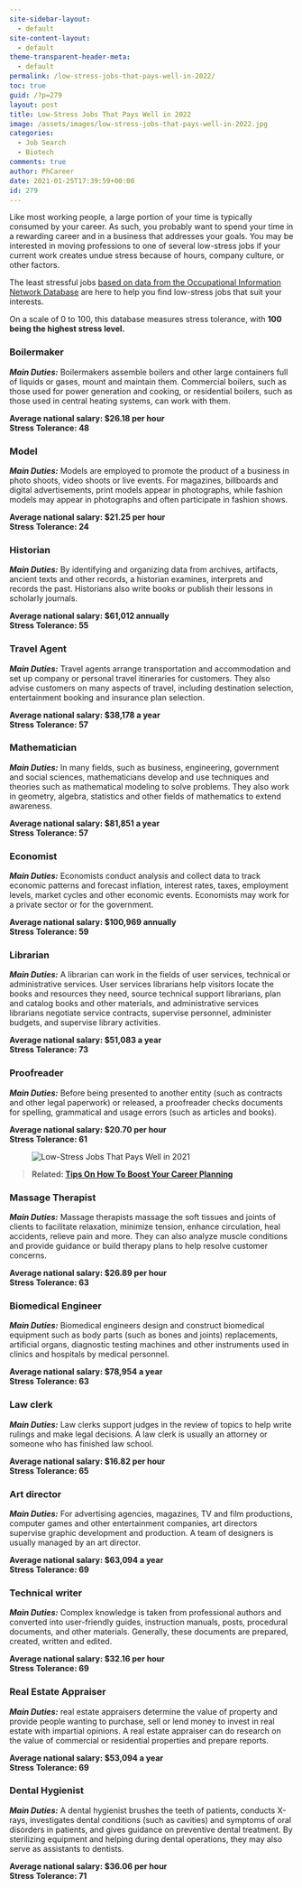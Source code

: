 ```yaml
---
site-sidebar-layout:
  - default
site-content-layout:
  - default
theme-transparent-header-meta:
  - default
permalink: /low-stress-jobs-that-pays-well-in-2022/
toc: true
guid: /?p=279
layout: post
title: Low-Stress Jobs That Pays Well in 2022
image: /assets/images/low-stress-jobs-that-pays-well-in-2022.jpg
categories:
  - Job Search
  - Biotech
comments: true
author: PhCareer
date: 2021-01-25T17:39:59+00:00
id: 279
---
```

Like most working people, a large portion of your time is typically consumed by your career. As such, you probably want to spend your time in a rewarding career and in a business that addresses your goals. You may be interested in moving professions to one of several low-stress jobs if your current work creates undue stress because of hours, company culture, or other factors.

The least stressful jobs [based on data from the Occupational Information Network Database](https://www.onetonline.org/find/descriptor/result/1.C.4.b?a=1) are here to help you find low-stress jobs that suit your interests.

On a scale of 0 to 100, this database measures stress tolerance, with **100 being the highest stress level.**

### Boilermaker

***Main Duties:*** Boilermakers assemble boilers and other large containers full of liquids or gases, mount and maintain them. Commercial boilers, such as those used for power generation and cooking, or residential boilers, such as those used in central heating systems, can work with them.

**Average national salary: $26.18 per hour\
Stress Tolerance: 48**

### Model

***Main Duties:*** Models are employed to promote the product of a business in photo shoots, video shoots or live events. For magazines, billboards and digital advertisements, print models appear in photographs, while fashion models may appear in photographs and often participate in fashion shows.

**Average national salary: $21.25 per hour\
Stress Tolerance: 24**

### Historian

***Main Duties:*** By identifying and organizing data from archives, artifacts, ancient texts and other records, a historian examines, interprets and records the past. Historians also write books or publish their lessons in scholarly journals.

**Average national salary: $61,012 annually\
Stress Tolerance: 55**

### Travel Agent

***Main Duties:*** Travel agents arrange transportation and accommodation and set up company or personal travel itineraries for customers. They also advise customers on many aspects of travel, including destination selection, entertainment booking and insurance plan selection.

**Average national salary: $38,178 a year\
Stress Tolerance: 57**

### Mathematician

***Main Duties:*** In many fields, such as business, engineering, government and social sciences, mathematicians develop and use techniques and theories such as mathematical modeling to solve problems. They also work in geometry, algebra, statistics and other fields of mathematics to extend awareness.

**Average national salary: $81,851 a year\
Stress Tolerance: 57**

### Economist

***Main Duties:*** Economists conduct analysis and collect data to track economic patterns and forecast inflation, interest rates, taxes, employment levels, market cycles and other economic events. Economists may work for a private sector or for the government.

**Average national salary: $100,969 annually\
Stress Tolerance: 59**

### Librarian

***Main Duties:*** A librarian can work in the fields of user services, technical or administrative services. User services librarians help visitors locate the books and resources they need, source technical support librarians, plan and catalog books and other materials, and administrative services librarians negotiate service contracts, supervise personnel, administer budgets, and supervise library activities.

**Average national salary: $51,083 a year\
Stress Tolerance: 73**

### Proofreader

***Main Duties:*** Before being presented to another entity (such as contracts and other legal paperwork) or released, a proofreader checks documents for spelling, grammatical and usage errors (such as articles and books).

**Average national salary: $20.70 per hour\
Stress Tolerance: 61**

<figure class="wp-block-image size-large">

<img loading="lazy" width="780" height="470" src="/wp-content/uploads/2021/01/massage-therapist.jpg" alt="Low-Stress Jobs That Pays Well in 2021" class="wp-image-280" srcset="/wp-content/uploads/2021/01/massage-therapist.jpg 780w, /wp-content/uploads/2021/01/massage-therapist-300x181.jpg 300w, /wp-content/uploads/2021/01/massage-therapist-768x463.jpg 768w" sizes="(max-width: 780px) 100vw, 780px" /> </figure> 

> **Related: [Tips On How To Boost Your Career Planning](/career-planning-tips)**



### Massage Therapist

***Main Duties:*** Massage therapists massage the soft tissues and joints of clients to facilitate relaxation, minimize tension, enhance circulation, heal accidents, relieve pain and more. They can also analyze muscle conditions and provide guidance or build therapy plans to help resolve customer concerns.

**Average national salary: $26.89 per hour\
Stress Tolerance: 63**

### Biomedical Engineer

***Main Duties:*** Biomedical engineers design and construct biomedical equipment such as body parts (such as bones and joints) replacements, artificial organs, diagnostic testing machines and other instruments used in clinics and hospitals by medical personnel.

**Average national salary: $78,954 a year\
Stress Tolerance: 63**

### Law clerk

***Main Duties:*** Law clerks support judges in the review of topics to help write rulings and make legal decisions. A law clerk is usually an attorney or someone who has finished law school.

**Average national salary: $16.82 per hour\
Stress Tolerance: 65**

### Art director

***Main Duties:*** For advertising agencies, magazines, TV and film productions, computer games and other entertainment companies, art directors supervise graphic development and production. A team of designers is usually managed by an art director.

**Average national salary: $63,094 a year\
Stress Tolerance: 69**

### Technical writer

***Main Duties:*** Complex knowledge is taken from professional authors and converted into user-friendly guides, instruction manuals, posts, procedural documents, and other materials. Generally, these documents are prepared, created, written and edited.

**Average national salary: $32.16 per hour\
Stress Tolerance: 69**

### Real Estate Appraiser

***Main Duties:*** real estate appraisers determine the value of property and provide people wanting to purchase, sell or lend money to invest in real estate with impartial opinions. A real estate appraiser can do research on the value of commercial or residential properties and prepare reports.

**Average national salary: $53,094 a year\
Stress Tolerance: 69**

### Dental Hygienist

***Main Duties:*** A dental hygienist brushes the teeth of patients, conducts X-rays, investigates dental conditions (such as cavities) and symptoms of oral disorders in patients, and gives guidance on preventive dental treatment. By sterilizing equipment and helping during dental operations, they may also serve as assistants to dentists.

**Average national salary: $36.06 per hour\
Stress Tolerance: 71**